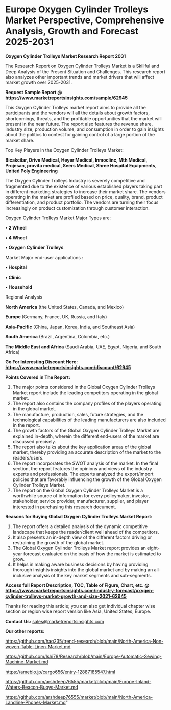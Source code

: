 # Europe Oxygen Cylinder Trolleys Market Perspective, Comprehensive Analysis, Growth and Forecast 2025-2031

<strong>Oxygen Cylinder Trolleys Market Research Report 2031</strong>

The Research Report on Oxygen Cylinder Trolleys Market is a Skillful and Deep Analysis of the Present Situation and Challenges. This research report also analyzes other important trends and market drivers that will affect market growth over 2025-2031.

<strong>Request Sample Report @ <a href=https://www.marketreportsinsights.com/sample/62945>https://www.marketreportsinsights.com/sample/62945</a></strong>

This Oxygen Cylinder Trolleys market report aims to provide all the participants and the vendors will all the details about growth factors, shortcomings, threats, and the profitable opportunities that the market will present in the near future. The report also features the revenue share, industry size, production volume, and consumption in order to gain insights about the politics to contest for gaining control of a large portion of the market share.

Top Key Players in the Oxygen Cylinder Trolleys Market:

<strong>Bicakcilar, Drive Medical, Heyer Medical, Inmoclinc, Mth Medical, Projesan, provita medical, Seers Medical, Shree Hospital Equipments, United Poly Engineering</strong>

The Oxygen Cylinder Trolleys Industry is severely competitive and fragmented due to the existence of various established players taking part in different marketing strategies to increase their market share. The vendors operating in the market are profiled based on price, quality, brand, product differentiation, and product portfolio. The vendors are turning their focus increasingly on product customization through customer interaction.

Oxygen Cylinder Trolleys Market Major Types are:

<strong>• 2 Wheel

• 4 Wheel

• Oxygen Cylinder Trolleys</strong>

Market Major end-user applications :

<strong>• Hospital

• Clinic

• Household</strong>

Regional Analysis

</u><strong><b>North America</b></strong> (the United States, Canada, and Mexico)

<strong><b>Europe </b></strong>(Germany, France, UK, Russia, and Italy)

<strong><b>Asia-Pacific</b></strong> (China, Japan, Korea, India, and Southeast Asia)

<strong><b>South America</b></strong> (Brazil, Argentina, Colombia, etc.)

<strong><b>The Middle East and Africa</b></strong> (Saudi Arabia, UAE, Egypt, Nigeria, and South Africa)

<strong>Go For Interesting Discount Here: <a href=https://www.marketreportsinsights.com/discount/62945>https://www.marketreportsinsights.com/discount/62945</a></strong>

<strong>Points Covered in The Report:</strong>
<ol>
  <li>The major points considered in the Global Oxygen Cylinder Trolleys Market report include the leading competitors operating in the global market.</li>
  <li>The report also contains the company profiles of the players operating in the global market.</li>
  <li>The manufacture, production, sales, future strategies, and the technological capabilities of the leading manufacturers are also included in the report.</li>
  <li>The growth factors of the Global Oxygen Cylinder Trolleys Market are explained in-depth, wherein the different end-users of the market are discussed precisely.</li>
  <li>The report also talks about the key application areas of the global market, thereby providing an accurate description of the market to the readers/users.</li>
  <li>The report incorporates the SWOT analysis of the market. In the final section, the report features the opinions and views of the industry experts and professionals. The experts analyzed the export/import policies that are favorably influencing the growth of the Global Oxygen Cylinder Trolleys Market.</li>
  <li>The report on the Global Oxygen Cylinder Trolleys Market is a worthwhile source of information for every policymaker, investor, stakeholder, service provider, manufacturer, supplier, and player interested in purchasing this research document.</li>
</ol>
<strong>Reasons for Buying Global Oxygen Cylinder Trolleys Market Report:</strong>

<ol>
  <li>The report offers a detailed analysis of the dynamic competitive landscape that keeps the reader/client well ahead of the competitors.</li>
  <li>It also presents an in-depth view of the different factors driving or restraining the growth of the global market.</li>
  <li>The Global Oxygen Cylinder Trolleys Market report provides an eight-year forecast evaluated on the basis of how the market is estimated to grow.</li>
  <li>It helps in making aware business decisions by having providing thorough insights insights into the global market and by making an all-inclusive analysis of the key market segments and sub-segments.</li>
</ol>
<strong>Access full Report Description, TOC, Table of Figure, Chart, etc. @ <a href=https://www.marketreportsinsights.com/industry-forecast/oxygen-cylinder-trolleys-market-growth-and-size-2021-62945>https://www.marketreportsinsights.com/industry-forecast/oxygen-cylinder-trolleys-market-growth-and-size-2021-62945</a></strong>


Thanks for reading this article; you can also get individual chapter wise section or region wise report version like Asia, United States, Europe.

<strong>Contact Us:</strong>
sales@marketreportsinsights.com

<strong>Our other reports:</strong>

<a href=https://github.com/haq235/trend-research/blob/main/North-America-Non-woven-Table-Linen-Market.md>https://github.com/haq235/trend-research/blob/main/North-America-Non-woven-Table-Linen-Market.md</a>

<a href=https://github.com/Ishi78/Research/blob/main/Europe-Automatic-Sewing-Machine-Market.md>https://github.com/Ishi78/Research/blob/main/Europe-Automatic-Sewing-Machine-Market.md</a>

<a href=https://ameblo.jp/cargo656/entry-12887185547.html>https://ameblo.jp/cargo656/entry-12887185547.html</a>

<a href=https://github.com/arshdeep76555/market/blob/main/Europe-Inland-Waters-Beacon-Buoys-Market.md>https://github.com/arshdeep76555/market/blob/main/Europe-Inland-Waters-Beacon-Buoys-Market.md</a>

<a href=https://github.com/arshdeep76555/market/blob/main/North-America-Landline-Phones-Market.md>https://github.com/arshdeep76555/market/blob/main/North-America-Landline-Phones-Market.md</a>"
